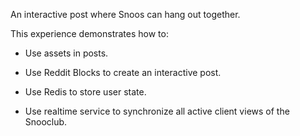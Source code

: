 An interactive post where Snoos can hang out together.

This experience demonstrates how to:

* Use assets in posts.

* Use Reddit Blocks to create an interactive post.

* Use Redis to store user state.

* Use realtime service to synchronize all active client views of the Snooclub.
